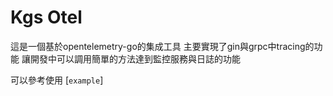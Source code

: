 # Kgs Otel

這是一個基於opentelemetry-go的集成工具 主要實現了gin與grpc中tracing的功能
讓開發中可以調用簡單的方法達到監控服務與日誌的功能

可以參考使用 [`example`]